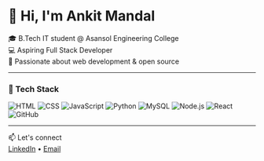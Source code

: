 # 👋 Hi, I'm Ankit Mandal

🎓 B.Tech IT student @ Asansol Engineering College  
💻 Aspiring Full Stack Developer  
🚀 Passionate about web development & open source

---

### 💼 Tech Stack

![HTML](https://img.shields.io/badge/HTML-E34F26?style=flat&logo=html5&logoColor=white)
![CSS](https://img.shields.io/badge/CSS-1572B6?style=flat&logo=css3&logoColor=white)
![JavaScript](https://img.shields.io/badge/JavaScript-F7DF1E?style=flat&logo=javascript&logoColor=black)
![Python](https://img.shields.io/badge/Python-3776AB?style=flat&logo=python&logoColor=white)
![MySQL](https://img.shields.io/badge/MySQL-4479A1?style=flat&logo=mysql&logoColor=white)
![Node.js](https://img.shields.io/badge/Node.js-339933?style=flat&logo=node.js&logoColor=white)
![React](https://img.shields.io/badge/React-20232A?style=flat&logo=react&logoColor=61DAFB)
![GitHub](https://img.shields.io/badge/GitHub-100000?style=flat&logo=github&logoColor=white)

---

📫 Let's connect  
[LinkedIn](https://linkedin.com/in/your-link) • [Email](mailto:your@email.com)
